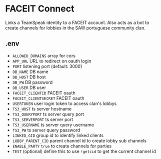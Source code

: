 # FACEIT Connect

Links a TeamSpeak identity to a FACEIT account.
Also acts as a bot to create channels for lobbies in the SAW portuguese community clan.

## .env

- `ALLOWED_DOMAINS` array for cors
- `APP_URL` URL to redirect on oauth login
- `PORT` listening port (default: 3000)
- `DB_NAME` DB name
- `DB_HOST` DB host
- `DB_PW` DB password
- `DB_USER` DB user
- `FACEIT_CLIENTID` FACEIT oauth
- `FACEIT_CLIENTSECRET` FACEIT oauth
- `USERTOKEN` user login token to access clan's lobbys
- `TS3_HOST` ts server hostname
- `TS3_QUERYPORT` ts server query port
- `TS3_SERVERPORT` ts server port
- `TS3_USERNAME` ts server query username
- `TS3_PW` ts server query password
- `LINKED_GID` group id to identify linked clients
- `LOBBY_PARENT_CID` parent channel id to create lobby sub channels
- `ENABLE_PARTY` `true` to create channels for parties
- `TEST` (optional) define this to use `!getcid` to get the current channel id
